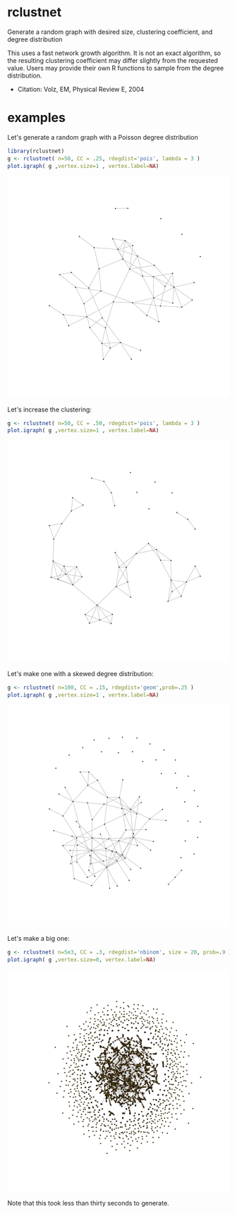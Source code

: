 # rclustnet
Generate a random graph with desired size, clustering coefficient, and degree distribution

This uses a fast network growth algorithm. It is not an exact 
algorithm, so the resulting clustering coefficient may differ 
slightly from the requested value. Users may provide their own 
R functions to sample from the degree distribution.

* Citation: Volz, EM, Physical Review E, 2004

# examples

Let's generate a random graph with a Poisson degree distribution

```r
library(rclustnet)
g <- rclustnet( n=50, CC = .25, rdegdist='pois', lambda = 3 )
plot.igraph( g ,vertex.size=1 , vertex.label=NA)
```

![plot of chunk unnamed-chunk-1](figure/unnamed-chunk-1-1.png)

Let's increase the clustering: 

```r
g <- rclustnet( n=50, CC = .50, rdegdist='pois', lambda = 3 )
plot.igraph( g ,vertex.size=1 , vertex.label=NA)
```

![plot of chunk unnamed-chunk-2](figure/unnamed-chunk-2-1.png)

Let's make one with a skewed degree distribution:

```r
g <- rclustnet( n=100, CC = .15, rdegdist='geom',prob=.25 )
plot.igraph( g ,vertex.size=1 , vertex.label=NA)
```

![plot of chunk unnamed-chunk-3](figure/unnamed-chunk-3-1.png)

Let's make a big one: 

```r
g <- rclustnet( n=5e3, CC = .3, rdegdist='nbinom', size = 20, prob=.9 )
plot.igraph( g ,vertex.size=0, vertex.label=NA)
```

![plot of chunk unnamed-chunk-4](figure/unnamed-chunk-4-1.png)

Note that this took less than thirty seconds to generate.
